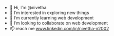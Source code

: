 - 👋 Hi, I’m @nivetha
- 👀 I’m interested in exploring new things 
- 🌱 I’m currently learning web development
- 💞️ I’m looking to collaborate on web development
- 📫 reach me www.linkedin.com/in/nivetha-n2002


<!---
nivetha-o2/nivetha-o2 is a ✨ special ✨ repository because its `README.md` (this file) appears on your GitHub profile.
You can click the Preview link to take a look at your changes.
--->
